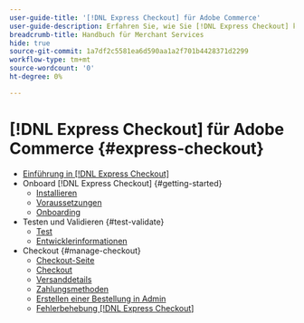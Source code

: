 ```yaml
---
user-guide-title: '[!DNL Express Checkout] für Adobe Commerce'
user-guide-description: Erfahren Sie, wie Sie [!DNL Express Checkout] kann von Ihrer Adobe Commerce-Instanz und der erfolgreichen Integration und Einrichtung der Erweiterung profitieren.
breadcrumb-title: Handbuch für Merchant Services
hide: true
source-git-commit: 1a7df2c5581ea6d590aa1a2f701b4428371d2299
workflow-type: tm+mt
source-wordcount: '0'
ht-degree: 0%

---
```



# [!DNL Express Checkout] für Adobe Commerce {#express-checkout}

- [Einführung in [!DNL Express Checkout]](overview.md)
- Onboard [!DNL Express Checkout] {#getting-started}
   - [Installieren](install.md)
   - [Voraussetzungen](prerequisites.md)
   - [Onboarding](onboarding.md)
- Testen und Validieren {#test-validate}
   - [Test](testing.md)
   - [Entwicklerinformationen](developer.md)
- Checkout {#manage-checkout}
   - [Checkout-Seite](checkout-page.md)
   - [Checkout](checkout-flow.md)
   - [Versanddetails](shipping-details.md)
   - [Zahlungsmethoden](payment-methods.md)
   - [Erstellen einer Bestellung in Admin](create-order-admin.md)
   - [Fehlerbehebung [!DNL Express Checkout]](troubleshooting.md)
